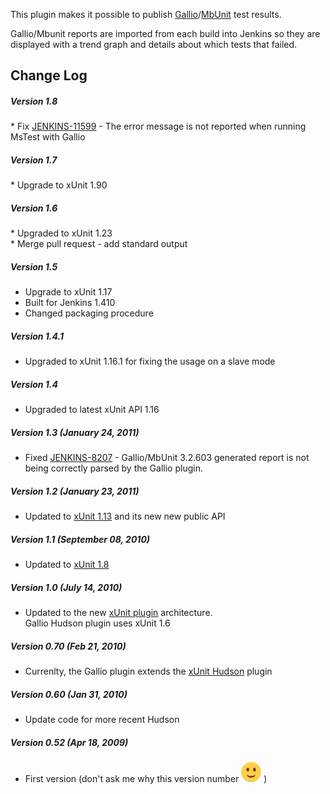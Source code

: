 This plugin makes it possible to publish
[Gallio](http://www.gallio.org/)/[MbUnit](http://www.mbunit.com/) test
results.

Gallio/Mbunit reports are imported from each build into Jenkins so they
are displayed with a trend graph and details about which tests that
failed.

## Change Log

##### Version 1.8

\* Fix
[JENKINS-11599](https://issues.jenkins-ci.org/browse/JENKINS-11599) -
The error message is not reported when running MsTest with Gallio

##### Version 1.7

\* Upgrade to xUnit 1.90

##### Version 1.6

\* Upgraded to xUnit 1.23  
\* Merge pull request - add standard output

##### Version 1.5

-   Upgrade to xUnit 1.17
-   Built for Jenkins 1.410
-   Changed packaging procedure

##### Version 1.4.1

-   Upgraded to xUnit 1.16.1 for fixing the usage on a slave mode

##### Version 1.4

-   Upgraded to latest xUnit API 1.16

##### Version 1.3 (January 24, 2011)

-   Fixed
    [JENKINS-8207](https://issues.jenkins-ci.org/browse/JENKINS-8207) -
    Gallio/MbUnit 3.2.603 generated report is not being correctly parsed
    by the Gallio plugin.

##### Version 1.2 (January 23, 2011)

-   Updated to [xUnit
    1.13](http://localhost:8085/display/JENKINS/xUnit+Plugin) and its
    new new public API

##### Version 1.1 (September 08, 2010)

-   Updated to [xUnit
    1.8](http://localhost:8085/display/JENKINS/xUnit+Plugin)

##### Version 1.0 (July 14, 2010)

-   Updated to the new [xUnit
    plugin](http://localhost:8085/display/JENKINS/xUnit+Plugin)
    architecture.  
    Gallio Hudson plugin uses xUnit 1.6

##### Version 0.70 (Feb 21, 2010)

-   Currenlty, the Gallio plugin extends the [xUnit
    Hudson](http://localhost:8085/display/JENKINS/xUnit+Plugin) plugin

##### Version 0.60 (Jan 31, 2010)

-   Update code for more recent Hudson

##### Version 0.52 (Apr 18, 2009)

-   First version (don't ask me why this version number
    ![(smile)](docs/images/smile.svg)
    )
